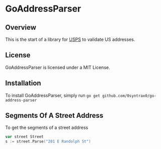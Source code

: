 # GoAddressParser

## Overview

This is the start of a library for [USPS](https://pe.usps.com/) to validate US addresses.

## License

GoAddressParser is licensed under a MIT License.

## Installation

To install GoAddressParser, simply run `go get github.com/0syntrax0/go-address-parser`

## Segments Of A Street Address

To get the segments of a street address

```go
var street Street
s := street.Parse("201 E Randolph St")
```
